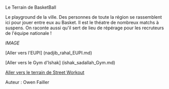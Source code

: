 Le Terrain de BasketBall

Le playground de la ville. Des personnes de toute la région se rassemblent ici pour jouer entre eux
au Basket. Il est le théatre de nombreux matchs à suspens. On raconte aussi qu'il sert de lieu de 
répérage pour les recruteurs de l'équipe nationale !


*IMAGE*

[Aller vers l'EUPI] (nadjib_rahal_EUPI.md)

[Aller vers le Gym d'Ishak] (ishak_sadallah_Gym.md)

[Aller vers le terrain de Street Workout](ishak_saddalah_SWP.md)

Auteur : Owen Failler
